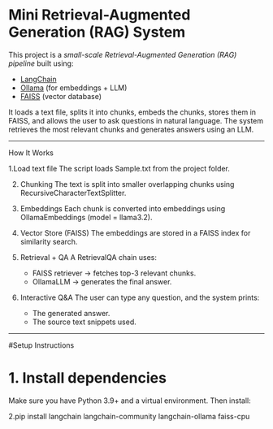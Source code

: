 # Mini Retrieval-Augmented Generation (RAG) System

This project is a *small-scale Retrieval-Augmented Generation (RAG) pipeline* built using:
- [LangChain](https://python.langchain.com/)
- [Ollama](https://ollama.ai/) (for embeddings + LLM)
- [FAISS](https://faiss.ai/) (vector database)

It loads a text file, splits it into chunks, embeds the chunks, stores them in FAISS, and allows the user to ask questions in natural language. The system retrieves the most relevant chunks and generates answers using an LLM.

---
 How It Works

1.Load text file
   The script loads Sample.txt from the project folder.

2. Chunking
   The text is split into smaller overlapping chunks using RecursiveCharacterTextSplitter.

3. Embeddings
   Each chunk is converted into embeddings using OllamaEmbeddings (model = llama3.2).

4. Vector Store (FAISS)
   The embeddings are stored in a FAISS index for similarity search.

5. Retrieval + QA
   A RetrievalQA chain uses:
   - FAISS retriever → fetches top-3 relevant chunks.  
   - OllamaLLM → generates the final answer.  

6. Interactive Q&A
   The user can type any question, and the system prints:
   - The generated answer.  
   - The source text snippets used.  

---

#Setup Instructions

# 1. Install dependencies
Make sure you have Python 3.9+ and a virtual environment. Then install:

2.pip install langchain langchain-community langchain-ollama faiss-cpu
